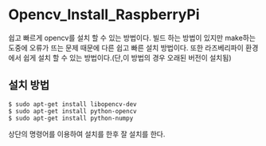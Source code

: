 Opencv_Install_RaspberryPi
==========================
쉽고 빠르게 opencv를 설치 할 수 있는 방법이다. 빌드 하는 방법이 있지만 make하는 도중에 오류가 뜨는 문제 때문에 다른 쉽고 빠른 설치 방법이다. 또한 라즈베리파이 환경에서 쉽게 설치 할 수 있는 방법이다.(단,이 방법의 경우 오래된 버전이 설치됨)


## 설치 방법

```
$ sudo apt-get install libopencv-dev
$ sudo apt-get install python-opencv
$ sudo apt-get install python-numpy
```

상단의 명령어를 이용하여 설치를 한후 잘 설치를 한다.
